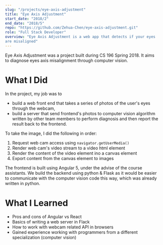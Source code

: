```yaml
---
slug: "/projects/eye-axis-adjustment"
title: "Eye Axis Adjustment"
start_date: "2018/2"
end_date: "2018/5"
repo: "https://github.com/Zehua-Chen/eye-axis-adjustment.git"
role: "Full Stack Developer"
overview: "Eye Axis Adjustment is a web app that detects if your eyes
are misaligned"
---
```


Eye Axis Adjustment was a project built during CS 196 Spring 2018. It aims to
diagnose eyes axis misalignment through computer vision.

# What I Did

In the project, my job was to

- build a web front end that takes a series of photos of the user's eyes through
  the webcam,
- build a server that send frontend's photos to computer vision algorithm
  written by other team members to perform diagnosis and then report the result
  back to the frontend.

To take the image, I did the following in order:

1. Request web cam access using `navigator.getUserMedia()`
2. Render web cam's video stream to a video html element
3. Render the content of the video element ino a canvas element
4. Export content from the canvas element to images

The frontend is built using Angular 5, under the advise of the course
assistants. We build the backend using python & Flask as it would be easier to
communicate with the computer vision code this way, which was already written in
python.

# What I Learned

- Pros and cons of Angular vs React
- Basics of writing a web server in Flack
- How to work with webcam related API in browsers
- Gained experience working with programmers from a different specialization
  (computer vision)
